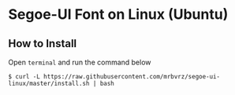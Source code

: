 # Segoe-UI Font on Linux (Ubuntu)



## How to Install

Open `terminal` and run the command below
```console
$ curl -L https://raw.githubusercontent.com/mrbvrz/segoe-ui-linux/master/install.sh | bash
```
